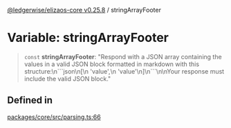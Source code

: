 [@ledgerwise/elizaos-core v0.25.8](../index.md) / stringArrayFooter

# Variable: stringArrayFooter

> `const` **stringArrayFooter**: "Respond with a JSON array containing the values in a valid JSON block formatted in markdown with this structure:\n\`\`\`json\n\[\n  'value',\n  'value'\n\]\n\`\`\`\n\nYour response must include the valid JSON block."

## Defined in

[packages/core/src/parsing.ts:66](https://github.com/elizaOS/eliza/blob/main/packages/core/src/parsing.ts#L66)
